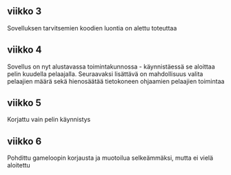 ## viikko 3

Sovelluksen tarvitsemien koodien luontia on alettu toteuttaa

## viikko 4

Sovellus on nyt alustavassa toimintakunnossa - käynnistäessä se aloittaa pelin kuudella pelaajalla. Seuraavaksi lisättävä on mahdollisuus valita pelaajien määrä sekä hienosäätää tietokoneen ohjaamien pelaajien toimintaa

## viikko 5

Korjattu vain pelin käynnistys

## viikko 6

Pohdittu gameloopin korjausta ja muotoilua selkeämmäksi, mutta ei vielä aloitettu 
